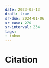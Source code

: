 ```yaml
---
date: 2023-03-13
draft: true
sr-due: 2024-01-06
sr-ease: 270
sr-interval: 234
tags:
- inbox
---
```


# Citation